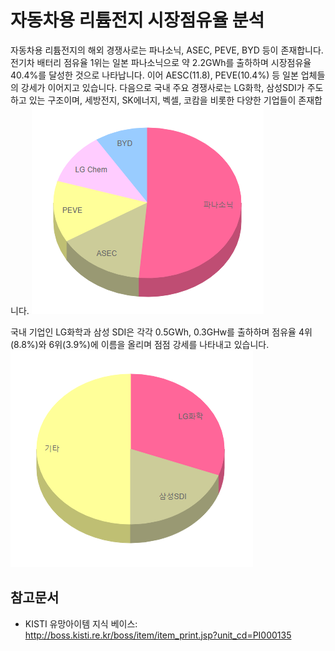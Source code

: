 # 자동차용 리튬전지 시장점유율 분석

자동차용 리튬전지의 해외 경쟁사로는 파나소닉, ASEC, PEVE, BYD 등이 존재합니다. 전기차 배터리 점유율 1위는 일본 파나소닉으로 약 2.2GWh를 출하하며 시장점유율 40.4%를 달성한 것으로 나타납니다. 이어 AESC(11.8), PEVE(10.4%) 등 일본 업체들의 강세가 이어지고 있습니다. 다음으로 국내 주요 경쟁사로는 LG화학, 삼성SDI가 주도하고 있는 구조이며, 세방전지, SK에너지, 벡셀, 코캄을 비롯한 다양한 기업들이 존재합니다.
!["이차전지_전략제품_현황분석",_중소기업_기술로드맵,_2015](./images/자동차용리튬전지_Q13_3_1.PNG)

국내 기업인 LG화학과 삼성 SDI은 각각 0.5GWh, 0.3GHw를 출하하며 점유율 4위(8.8%)와 6위(3.9%)에 이름을 올리며 점점 강세를 나타내고 있습니다.
!["이차전지_전략제품_현황분석",_중소기업_기술로드맵,_2015](./images/자동차용리튬전지_Q13_3_1_.PNG)


## 참고문서
- KISTI 유망아이템 지식 베이스: http://boss.kisti.re.kr/boss/item/item_print.jsp?unit_cd=PI000135
